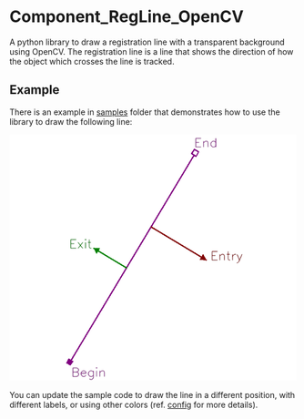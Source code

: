 # Component_RegLine_OpenCV

A python library to draw a registration line with a transparent background using OpenCV. 
The registration line is a line that shows the direction of how the object which crosses the line is tracked.

## Example

There is an example in [samples](samples/registration_line) folder that demonstrates how to use the library to draw the following line:

![registration_line.png](samples/registration_line/registration_line.png)

You can update the sample code to draw the line in a different position, with different labels, or using other colors (ref. [config](registration_line/config.py) for more details).
